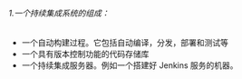 ###### 1.一个持续集成系统的组成：

- 一个自动构建过程。它包括自动编译，分发，部署和测试等
- 一个具有版本控制功能的代码存储库
- 一个持续集成服务器。例如一个搭建好 Jenkins 服务的机器。

